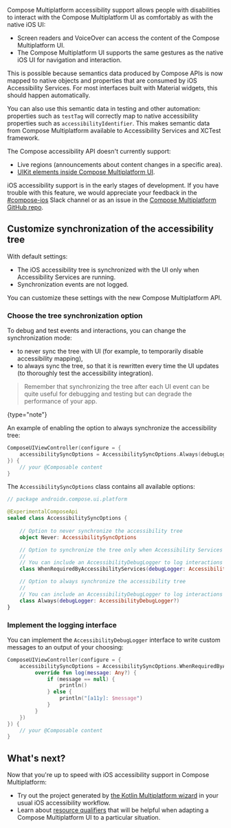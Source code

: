 [//]: # (title: Support for iOS accessibility features)

Compose Multiplatform accessibility support allows people with disabilities to interact with the Compose Multiplatform UI
as comfortably as with the native iOS UI:
* Screen readers and VoiceOver can access the content of the Compose Multiplatform UI.
* The Compose Multiplatform UI supports the same gestures as the native iOS UI for navigation and interaction.

This is possible because semantics data produced by Compose APIs is now mapped to native objects and properties
that are consumed by iOS Accessibility Services. For most interfaces built with Material widgets, this should happen
automatically.

You can also use this semantic data in testing and other automation: properties such as `testTag` will correctly map
to native accessibility properties such as `accessibilityIdentifier`. This makes semantic data from Compose Multiplatform available
to Accessibility Services and XCTest framework.

The Compose accessibility API doesn't currently support:
* Live regions (announcements about content changes in a specific area).
* [UIKit elements inside Compose Multiplatform UI](compose-ios-ui-integration.md#use-uikit-inside-compose-multiplatform). 

iOS accessibility support is in the early stages of development. If you have trouble with this feature,
we would appreciate your feedback in the [#compose-ios](https://kotlinlang.slack.com/archives/C0346LWVBJ4/p1678888063176359)
Slack channel or as an issue in the [Compose Multiplatform GitHub repo](https://github.com/JetBrains/compose-multiplatform/issues). 

## Customize synchronization of the accessibility tree 

With default settings:
* The iOS accessibility tree is synchronized with the UI only when Accessibility Services are running.
* Synchronization events are not logged.

You can customize these settings with the new Compose Multiplatform API.

### Choose the tree synchronization option

To debug and test events and interactions, you can change the synchronization mode:
* to never sync the tree with UI (for example, to temporarily disable accessibility mapping),
* to always sync the tree, so that it is rewritten every time the UI updates (to thoroughly test the accessibility integration).

> Remember that synchronizing the tree after each UI event can be quite useful for debugging and testing but can degrade
> the performance of your app.
>
{type="note"}

An example of enabling the option to always synchronize the accessibility tree:

```kotlin
ComposeUIViewController(configure = {
    accessibilitySyncOptions = AccessibilitySyncOptions.Always(debugLogger = null)
}) {
    // your @Composable content
}
```

The `AccessibilitySyncOptions` class contains all available options:

```kotlin
// package androidx.compose.ui.platform

@ExperimentalComposeApi
sealed class AccessibilitySyncOptions {
    
    // Option to never synchronize the accessibility tree
    object Never: AccessibilitySyncOptions

    // Option to synchronize the tree only when Accessibility Services are running
    //
    // You can include an AccessibilityDebugLogger to log interactions and tree syncing events
    class WhenRequiredByAccessibilityServices(debugLogger: AccessibilityDebugLogger?)

    // Option to always synchronize the accessibility tree
    //
    // You can include an AccessibilityDebugLogger to log interactions and tree syncing events
    class Always(debugLogger: AccessibilityDebugLogger?)
}
```

### Implement the logging interface

You can implement the `AccessibilityDebugLogger` interface to write custom messages to an output of your choosing:

```kotlin
ComposeUIViewController(configure = {
    accessibilitySyncOptions = AccessibilitySyncOptions.WhenRequiredByAccessibilityServices(object: AccessibilityDebugLogger {
         override fun log(message: Any?) {
             if (message == null) {
                 println()
             } else { 
                 println("[a11y]: $message") 
             } 
         } 
    })
}) {
    // your @Composable content
}
```

## What's next?

Now that you're up to speed with iOS accessibility support in Compose Multiplatform:
* Try out the project generated by [the Kotlin Multiplatform wizard](https://kmp.jetbrains.com/) in your usual iOS accessibility workflow.
* Learn about [resource qualifiers](compose-images-resources.md) that will be helpful when adapting
a Compose Multiplatform UI to a particular situation.